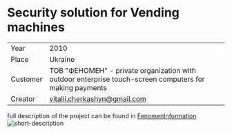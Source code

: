 # Security solution for Vending machines
|          |          |
|----------|----------|
|     Year | 2010   |
|    Place | Ukraine   |
| Customer | ТОВ "ФЕНОМЕН" - private organization with outdoor enterprise touch-screen computers for making payments   |
| Creator  | vitalii.cherkashyn@gmail.com |  

full description of the project can be found in [FenomenInformation](https://github.com/cherkavi/fenomen-project/tree/main/FenomenInformation)
![short-description](https://github.com/user-attachments/assets/cb55cebd-f6d1-4ebd-8cb2-51ff7bcc8e5b)
